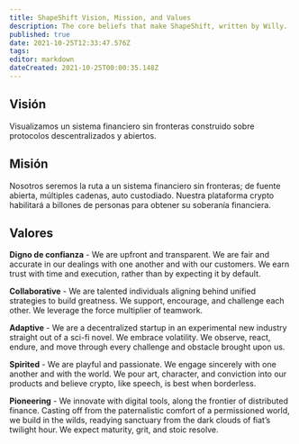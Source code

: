 ```yaml
---
title: ShapeShift Vision, Mission, and Values
description: The core beliefs that make ShapeShift, written by Willy.
published: true
date: 2021-10-25T12:33:47.576Z
tags: 
editor: markdown
dateCreated: 2021-10-25T00:00:35.148Z
---
```


## Visión
Visualizamos un sistema financiero sin fronteras construido sobre protocolos descentralizados y abiertos. 

## Misión
Nosotros seremos la ruta a un sistema financiero sin fronteras; de fuente abierta, múltiples cadenas, auto custodiado. Nuestra plataforma crypto  habilitará a billones de personas para  obtener su soberanía financiera.

## Valores

**Digno de confianza** - We are upfront and transparent. We are fair and accurate in our dealings with one another and with our customers. We earn trust with time and execution, rather than by expecting it by default.

**Collaborative** - We are talented individuals aligning behind unified strategies to build greatness. We support, encourage, and challenge each other. We leverage the force multiplier of teamwork.

**Adaptive** - We are a decentralized startup in an experimental new industry straight out of a sci-fi novel. We embrace volatility. We observe, react, endure, and move through every challenge and obstacle brought upon us.

**Spirited** - We are playful and passionate. We engage sincerely with one another and with the world. We pour art, character, and conviction into our products and believe crypto, like speech, is best when borderless.

**Pioneering** - We innovate with digital tools, along the frontier of distributed finance. Casting off from the paternalistic comfort of a permissioned world, we build in the wilds, readying sanctuary from the dark clouds of fiat’s twilight hour. We expect maturity, grit, and stoic resolve.
